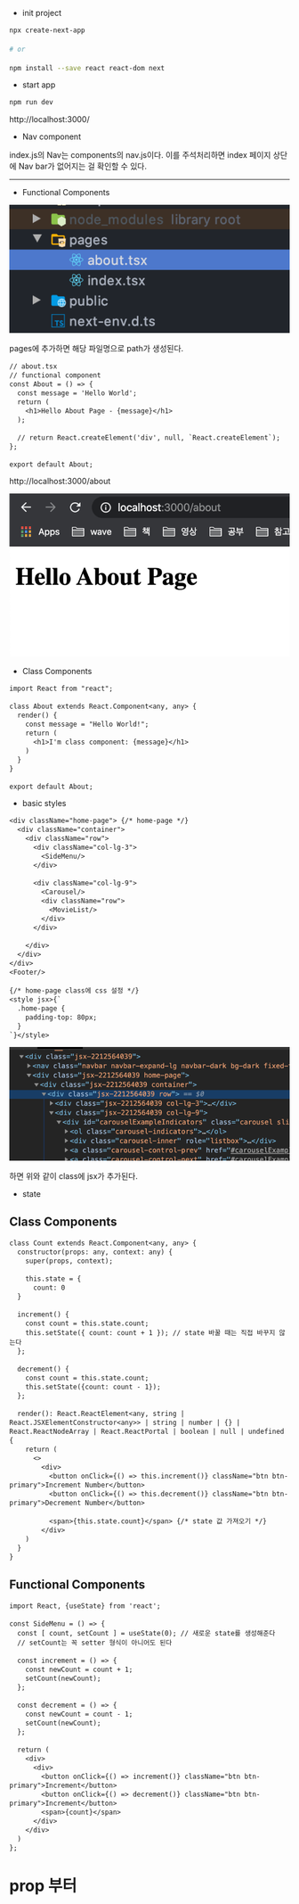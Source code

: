 - init project

```bash
npx create-next-app

# or

npm install --save react react-dom next
```

- start app

```bash
npm run dev
```

http://localhost:3000/

- Nav component

index.js의 Nav는 components의 nav.js이다.
이를 주석처리하면 index 페이지 상단에 Nav bar가 없어지는 걸 확인할 수 있다.

---

- Functional Components

![](2020-01-03-07-31-05.png)

pages에 추가하면 해당 파일명으로 path가 생성된다.

```tsx
// about.tsx
// functional component
const About = () => {
  const message = 'Hello World';
  return (
    <h1>Hello About Page - {message}</h1>
  );

  // return React.createElement('div', null, `React.createElement`);
};

export default About;
```

http://localhost:3000/about

![](2020-01-03-07-33-50.png)

- Class Components

```tsx
import React from "react";

class About extends React.Component<any, any> {
  render() {
    const message = "Hello World!";
    return (
      <h1>I'm class component: {message}</h1>
    )
  }
}

export default About;
```

- basic styles
```tsx
<div className="home-page"> {/* home-page */}
  <div className="container">
    <div className="row">
      <div className="col-lg-3">
        <SideMenu/>
      </div>

      <div className="col-lg-9">
        <Carousel/>
        <div className="row">
          <MovieList/>
        </div>
      </div>

    </div>
  </div>
</div>
<Footer/>

{/* home-page class에 css 설정 */}
<style jsx>{`
  .home-page {
    padding-top: 80px;
  }
`}</style>
```

![](2020-01-04-19-36-10.png)

하면 위와 같이 class에 jsx가 추가된다.

- state

## Class Components

```tsx
class Count extends React.Component<any, any> {
  constructor(props: any, context: any) {
    super(props, context);

    this.state = {
      count: 0
  }
  
  increment() {
    const count = this.state.count;
    this.setState({ count: count + 1 }); // state 바꿀 때는 직접 바꾸지 않는다
  };

  decrement() {
    const count = this.state.count;
    this.setState({count: count - 1});
  };

  render(): React.ReactElement<any, string | React.JSXElementConstructor<any>> | string | number | {} | React.ReactNodeArray | React.ReactPortal | boolean | null | undefined {
    return (
      <>
        <div>
          <button onClick={() => this.increment()} className="btn btn-primary">Increment Number</button>
          <button onClick={() => this.decrement()} className="btn btn-primary">Decrement Number</button>

          <span>{this.state.count}</span> {/* state 값 가져오기 */}
        </div>
    )
  }
}
```

## Functional Components

```tsx
import React, {useState} from 'react';

const SideMenu = () => {
  const [ count, setCount ] = useState(0); // 새로운 state를 생성해준다
  // setCount는 꼭 setter 형식이 아니어도 된다

  const increment = () => {
    const newCount = count + 1;
    setCount(newCount);
  };

  const decrement = () => {
    const newCount = count - 1;
    setCount(newCount);
  };

  return (
    <div>
      <div>
        <button onClick={() => increment()} className="btn btn-primary">Increment</button>
        <button onClick={() => decrement()} className="btn btn-primary">Increment</button>
        <span>{count}</span>
      </div>
    </div>
  )
};
```

# prop 부터